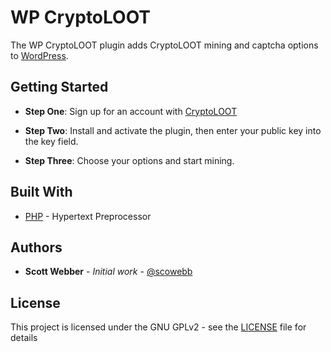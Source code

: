 # WP CryptoLOOT

The WP CryptoLOOT plugin adds CryptoLOOT mining and captcha options to [WordPress](https://wordpress.org).

## Getting Started

* **Step One**: Sign up for an account with [CryptoLOOT](https://crypto-loot.com/ref.php?go=aa489c6aafb514f720c145f199c25428)

* **Step Two**: Install and activate the plugin, then enter your public key into the key field.
* **Step Three**: Choose your options and start mining.

## Built With

* [PHP](https://www.php.net/) - Hypertext Preprocessor

## Authors

* **Scott Webber** - *Initial work* - [@scowebb](https://github.com/scowebb)

## License

This project is licensed under the GNU GPLv2 - see the [LICENSE](LICENSE) file for details
